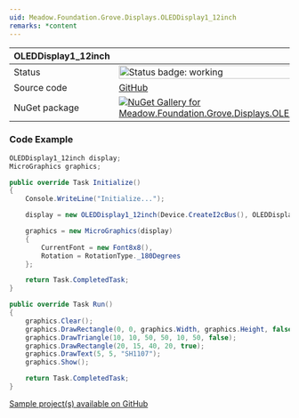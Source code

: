 ```yaml
---
uid: Meadow.Foundation.Grove.Displays.OLEDDisplay1_12inch
remarks: *content
---
```


| OLEDDisplay1_12inch | |
|--------|--------|
| Status | <img src="https://img.shields.io/badge/Working-brightgreen" style="width: auto; height: -webkit-fill-available;" alt="Status badge: working" /> |
| Source code | [GitHub](https://github.com/WildernessLabs/Meadow.Foundation.Grove/tree/main/Source/OLEDDisplay1_12inch) |
| NuGet package | <a href="https://www.nuget.org/packages/Meadow.Foundation.Grove.Displays.OLEDDisplay112/" target="_blank"><img src="https://img.shields.io/nuget/v/Meadow.Foundation.Grove.Displays.OLEDDisplay112.svg?label=Meadow.Foundation.Grove.Displays.OLEDDisplay112" alt="NuGet Gallery for Meadow.Foundation.Grove.Displays.OLEDDisplay112" /></a> |
### Code Example

```csharp
OLEDDisplay1_12inch display;
MicroGraphics graphics;

public override Task Initialize()
{
    Console.WriteLine("Initialize...");

    display = new OLEDDisplay1_12inch(Device.CreateI2cBus(), OLEDDisplayVersion.Version3x);

    graphics = new MicroGraphics(display)
    {
        CurrentFont = new Font8x8(),
        Rotation = RotationType._180Degrees
    };

    return Task.CompletedTask;
}

public override Task Run()
{
    graphics.Clear();
    graphics.DrawRectangle(0, 0, graphics.Width, graphics.Height, false);
    graphics.DrawTriangle(10, 10, 50, 50, 10, 50, false);
    graphics.DrawRectangle(20, 15, 40, 20, true);
    graphics.DrawText(5, 5, "SH1107");
    graphics.Show();

    return Task.CompletedTask;
}

```

[Sample project(s) available on GitHub](https://github.com/WildernessLabs/Meadow.Foundation.Grove/tree/main/Source/OLEDDisplay1_12inch/Sample/OLEDDisplay1_12inch_Sample)

